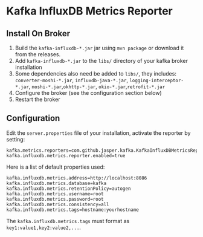 Kafka InfluxDB Metrics Reporter
==============================

Install On Broker
------------

1. Build the `kafka-influxdb-*.jar` jar using `mvn package` or download it from the releases.
2. Add `kafka-influxdb-*.jar` to the `libs/` directory of your kafka broker installation
3. Some dependencies also need be added to `libs/`, they includes: `converter-moshi-*.jar`, `influxdb-java-*.jar`, `logging-interceptor-*.jar`, `moshi-*.jar`,`okhttp-*.jar`, `okio-*.jar`,`retrofit-*.jar`
4. Configure the broker (see the configuration section below)
5. Restart the broker


Configuration
------------

Edit the `server.properties` file of your installation, activate the reporter by setting:

    kafka.metrics.reporters=com.github.jasper.kafka.KafkaInfluxDBMetricsReporter
    kafka.influxdb.metrics.reporter.enabled=true

Here is a list of default properties used:
    
    kafka.influxdb.metrics.address=http://localhost:8086
    kafka.influxdb.metrics.database=kafka
    kafka.influxdb.metrics.retentionPolicy=autogen
    kafka.influxdb.metrics.username=root
    kafka.influxdb.metrics.password=root
    kafka.influxdb.metrics.consistency=all
    kafka.influxdb.metrics.tags=hostname:yourhostname

The `kafka.influxdb.metrics.tags` must format as `key1:value1,key2:value2,...`.
    